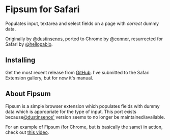 # Fipsum for Safari

Populates input, textarea and select fields on a page with _correct_ dummy data.

Originally by [@dustinsenos](http://github.com/dustinsenos), ported to Chrome by [@connor](http://github.com/connor), resurrected for Safari by [@hellopablo](http://github.com/hellopablo).


## Installing

Get the most recent release from [GitHub](https://github.com/hellopablo/fipsum-safari/releases). I've submitted to the Safari Extension gallery, but for now it's manual.


## About Fipsum

Fipsum is a simple browser extension which populates fields with dummy data which is appropriate for the type of input. This port exists because[@dustinsenos'](http://github.com/dustinsenos) version seems to no longer be maintained/available.

For an example of Fipsum (for Chrome, but is basically the same) in action, check out [this video](https://www.youtube.com/watch?v=aL3KEP0_F7Y).

